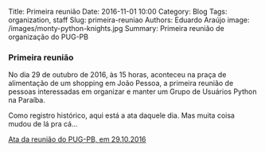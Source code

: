 Title: Primeira reunião
Date: 2016-11-01 10:00
Category: Blog
Tags: organization, staff
Slug: primeira-reuniao
Authors: Eduardo Araújo
image: /images/monty-python-knights.jpg
Summary: Primeira reunião de organização do PUG-PB


### Primeira reunião

No dia 29 de outubro de 2016, às 15 horas, aconteceu na praça de alimentação de
um shopping em João Pessoa, a primeira reunião de pessoas interessadas em
organizar e manter um Grupo de Usuários Python na Paraíba.

Como registro histórico, aqui está a ata daquele dia. Mas muita coisa mudou de lá pra cá...

[Ata da reunião do PUG-PB, em 29.10.2016](/pdfs/reuniao-001.pdf)
